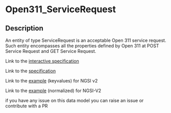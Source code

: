 # Open311_ServiceRequest

## Description 

An entity of type ServiceRequest is an acceptable Open 311 service request.
Such entity encompasses all the properties defined by Open 311 at POST
Service Request and GET Service Request.


Link to the [interactive specification](https://swagger.lab.fiware.org/?url=https://smart-data-models.github.io/dataModel.IssueTracking/Open311_ServiceRequest/swagger.yaml)

Link to the [specification](https://smart-data-models.github.io/dataModel.IssueTracking/Open311_ServiceRequest/doc/spec.md)

Link to the [example](https://smart-data-models.github.io/dataModel.IssueTracking/Open311_ServiceRequest/examples/example.json) (keyvalues) for NGSI v2

Link to the [example](https://smart-data-models.github.io/dataModel.IssueTracking/Open311_ServiceRequest/examples/example-normalized.json) (normalized) for NGSI-V2


 if you have any issue on this data model you can raise an issue or contribute with a PR